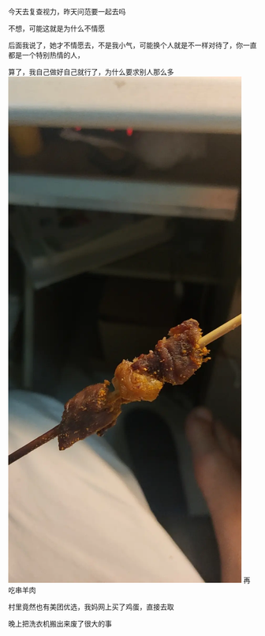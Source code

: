 今天去复查视力，昨天问范要一起去吗

不想，可能这就是为什么不情愿


后面我说了，她才不情愿去，不是我小气，可能换个人就是不一样对待了，你一直都是一个特别热情的人，


算了，我自己做好自己就行了，为什么要求别人那么多
![](../img/6904315-77f61c8c868d04d3.jpg)
再吃串羊肉

村里竟然也有美团优选，我妈网上买了鸡蛋，直接去取


晚上把洗衣机搬出来废了很大的事
